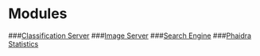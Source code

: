 # Modules
###[Classification Server](Classification_server/classification_server.md)
###[Image Server](imageservermd.md)
###[Search Engine](search_engine.md)
###[Phaidra Statistics](Phaidra_statistics/phaidra_statistics.md)